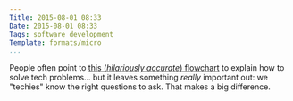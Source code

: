 ```yaml
---
Title: 2015-08-01 08:33
Date: 2015-08-01 08:33
Tags: software development
Template: formats/micro
...
```


People often point to [this (*hilariously accurate*) flowchart][xkcd] to explain
how to solve tech problems... but it leaves something *really* important out: we
"techies" know the right questions to ask. That makes a big difference.

[xkcd]: https://xkcd.com/627/
